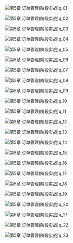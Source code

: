 ![第5章 订单管理(阶段实战)q_01](img/%E7%AC%AC5%E7%AB%A0%20%E8%AE%A2%E5%8D%95%E7%AE%A1%E7%90%86(%E9%98%B6%E6%AE%B5%E5%AE%9E%E6%88%98)q_01.png)

![第5章 订单管理(阶段实战)q_02](img/%E7%AC%AC5%E7%AB%A0%20%E8%AE%A2%E5%8D%95%E7%AE%A1%E7%90%86(%E9%98%B6%E6%AE%B5%E5%AE%9E%E6%88%98)q_02.png)

![第5章 订单管理(阶段实战)q_03](img/%E7%AC%AC5%E7%AB%A0%20%E8%AE%A2%E5%8D%95%E7%AE%A1%E7%90%86(%E9%98%B6%E6%AE%B5%E5%AE%9E%E6%88%98)q_03.png)

![第5章 订单管理(阶段实战)q_04](img/%E7%AC%AC5%E7%AB%A0%20%E8%AE%A2%E5%8D%95%E7%AE%A1%E7%90%86(%E9%98%B6%E6%AE%B5%E5%AE%9E%E6%88%98)q_04.png)

![第5章 订单管理(阶段实战)q_05](img/%E7%AC%AC5%E7%AB%A0%20%E8%AE%A2%E5%8D%95%E7%AE%A1%E7%90%86(%E9%98%B6%E6%AE%B5%E5%AE%9E%E6%88%98)q_05.png)

![第5章 订单管理(阶段实战)q_06](img/%E7%AC%AC5%E7%AB%A0%20%E8%AE%A2%E5%8D%95%E7%AE%A1%E7%90%86(%E9%98%B6%E6%AE%B5%E5%AE%9E%E6%88%98)q_06.png)

![第5章 订单管理(阶段实战)q_07](img/%E7%AC%AC5%E7%AB%A0%20%E8%AE%A2%E5%8D%95%E7%AE%A1%E7%90%86(%E9%98%B6%E6%AE%B5%E5%AE%9E%E6%88%98)q_07.png)

![第5章 订单管理(阶段实战)q_08](img/%E7%AC%AC5%E7%AB%A0%20%E8%AE%A2%E5%8D%95%E7%AE%A1%E7%90%86(%E9%98%B6%E6%AE%B5%E5%AE%9E%E6%88%98)q_08.png)

![第5章 订单管理(阶段实战)q_09](img/%E7%AC%AC5%E7%AB%A0%20%E8%AE%A2%E5%8D%95%E7%AE%A1%E7%90%86(%E9%98%B6%E6%AE%B5%E5%AE%9E%E6%88%98)q_09.png)

![第5章 订单管理(阶段实战)q_10](img/%E7%AC%AC5%E7%AB%A0%20%E8%AE%A2%E5%8D%95%E7%AE%A1%E7%90%86(%E9%98%B6%E6%AE%B5%E5%AE%9E%E6%88%98)q_10.png)

![第5章 订单管理(阶段实战)q_11](img/%E7%AC%AC5%E7%AB%A0%20%E8%AE%A2%E5%8D%95%E7%AE%A1%E7%90%86(%E9%98%B6%E6%AE%B5%E5%AE%9E%E6%88%98)q_11.png)

![第5章 订单管理(阶段实战)q_12](img/%E7%AC%AC5%E7%AB%A0%20%E8%AE%A2%E5%8D%95%E7%AE%A1%E7%90%86(%E9%98%B6%E6%AE%B5%E5%AE%9E%E6%88%98)q_12.png)

![第5章 订单管理(阶段实战)q_13](img/%E7%AC%AC5%E7%AB%A0%20%E8%AE%A2%E5%8D%95%E7%AE%A1%E7%90%86(%E9%98%B6%E6%AE%B5%E5%AE%9E%E6%88%98)q_13.png)

![第5章 订单管理(阶段实战)q_14](img/%E7%AC%AC5%E7%AB%A0%20%E8%AE%A2%E5%8D%95%E7%AE%A1%E7%90%86(%E9%98%B6%E6%AE%B5%E5%AE%9E%E6%88%98)q_14.png)

![第5章 订单管理(阶段实战)q_15](img/%E7%AC%AC5%E7%AB%A0%20%E8%AE%A2%E5%8D%95%E7%AE%A1%E7%90%86(%E9%98%B6%E6%AE%B5%E5%AE%9E%E6%88%98)q_15.png)

![第5章 订单管理(阶段实战)q_16](img/%E7%AC%AC5%E7%AB%A0%20%E8%AE%A2%E5%8D%95%E7%AE%A1%E7%90%86(%E9%98%B6%E6%AE%B5%E5%AE%9E%E6%88%98)q_16.png)

![第5章 订单管理(阶段实战)q_17](img/%E7%AC%AC5%E7%AB%A0%20%E8%AE%A2%E5%8D%95%E7%AE%A1%E7%90%86(%E9%98%B6%E6%AE%B5%E5%AE%9E%E6%88%98)q_17.png)

![第5章 订单管理(阶段实战)q_18](img/%E7%AC%AC5%E7%AB%A0%20%E8%AE%A2%E5%8D%95%E7%AE%A1%E7%90%86(%E9%98%B6%E6%AE%B5%E5%AE%9E%E6%88%98)q_18.png)

![第5章 订单管理(阶段实战)q_19](img/%E7%AC%AC5%E7%AB%A0%20%E8%AE%A2%E5%8D%95%E7%AE%A1%E7%90%86(%E9%98%B6%E6%AE%B5%E5%AE%9E%E6%88%98)q_19.png)

![第5章 订单管理(阶段实战)q_20](img/%E7%AC%AC5%E7%AB%A0%20%E8%AE%A2%E5%8D%95%E7%AE%A1%E7%90%86(%E9%98%B6%E6%AE%B5%E5%AE%9E%E6%88%98)q_20.png)

![第5章 订单管理(阶段实战)q_21](img/%E7%AC%AC5%E7%AB%A0%20%E8%AE%A2%E5%8D%95%E7%AE%A1%E7%90%86(%E9%98%B6%E6%AE%B5%E5%AE%9E%E6%88%98)q_21.png)

![第5章 订单管理(阶段实战)q_22](img/%E7%AC%AC5%E7%AB%A0%20%E8%AE%A2%E5%8D%95%E7%AE%A1%E7%90%86(%E9%98%B6%E6%AE%B5%E5%AE%9E%E6%88%98)q_22.png)

![第5章 订单管理(阶段实战)q_23](img/%E7%AC%AC5%E7%AB%A0%20%E8%AE%A2%E5%8D%95%E7%AE%A1%E7%90%86(%E9%98%B6%E6%AE%B5%E5%AE%9E%E6%88%98)q_23.png)